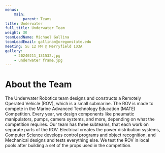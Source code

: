 ```yaml
---
menus: 
    main:
        parent: Teams
title: Underwater
full_title: Underwater Team
weight: 30
teamLeadName: Michael Gallina
teamLeadEmail: gallinam@oregonstate.edu
meeting: Su 12 PM @ Merryfield 103A
gallery:
    - 20240211_131532.jpg
    - underwater frame.jpg
---
```


# About the Team

The Underwater Robotics team designs and constructs a Remotely Operated Vehicle (ROV), which is a small submarine. The ROV is made to compete in the Marine Advanced Technology Education (MATE) Competition. Every year, we design components like pneumatic manipulators, pumps, camera systems, and more, depending on what the competition requires. Our team has three subteams, that each work on separate parts of the ROV. Electrical creates the power distribution systems, Computer Science develops control programs and object recognition, and Mechanical designs and tests everything else. We test the ROV in local pools after building a set of the props used in the competition.

<!-- # Getting Involved

Lorem ipsum dolor sit amet, consectetur adipiscing elit, sed do eiusmod tempor incididunt ut labore et dolore magna aliqua. Ut enim ad minim veniam, quis nostrud exercitation ullamco laboris nisi ut aliquip ex ea commodo consequat. 

# Something Else

Lorem ipsum dolor sit amet, consectetur adipiscing elit, sed do eiusmod tempor incididunt ut labore et dolore magna aliqua. Ut enim ad minim veniam, quis nostrud exercitation ullamco laboris nisi ut aliquip ex ea commodo consequat. Duis aute irure dolor in reprehenderit in voluptate velit esse cillum dolore eu fugiat nulla pariatur.  -->